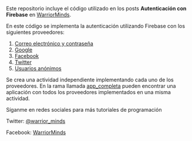 Este repositorio incluye el código utilizado en los posts **Autenticación con Firebase** en [WarriorMinds][wm].

En este código se implementa la autenticación utilizando Firebase con los siguientes proveedores:

1. [Correo electrónico y contraseña][fb_2]
2. [Google][fb_2]
3. [Facebook][fb_2]
4. [Twitter][fb_3]
5. [Usuarios anónimos][fb_3]

Se crea una actividad independiente implementando cada uno de los proveedores. En la rama llamada [app_completa][app_completa] pueden encontrar una
aplicación con todos los proveedores implementados en una misma actividad.

Síganme en redes sociales para más tutoriales de programación

Twitter: [@warrior_minds][tw]

Facebook: [WarriorMinds][fb]

[wm]: https://warriorminds.github.io/warriorminds/
[fb_1]: https://warriorminds.github.io/warriorminds/blogesp/firebase-intro/

[tw]: https://twitter.com/warrior_minds
[fb]: https://www.facebook.com/warriorminds/
[fb_2]: https://warriorminds.github.io/warriorminds/blogesp/firebase-auth-part1/
[fb_3]: https://warriorminds.github.io/warriorminds/blogesp/firebase-auth-part2/
[app_completa]: https://github.com/warriorminds/firebase-autenticacion/tree/app_completa
